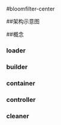 #bloomfilter-center

##架构示意图


##概念
### loader


### builder


### container


### controller



### cleaner


